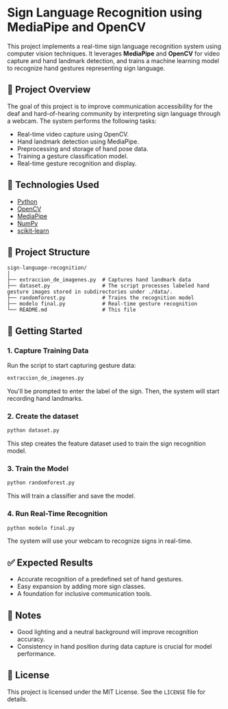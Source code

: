 
# Sign Language Recognition using MediaPipe and OpenCV

This project implements a real-time sign language recognition system using computer vision techniques. It leverages **MediaPipe** and **OpenCV** for video capture and hand landmark detection, and trains a machine learning model to recognize hand gestures representing sign language.

## 🚀 Project Overview

The goal of this project is to improve communication accessibility for the deaf and hard-of-hearing community by interpreting sign language through a webcam. The system performs the following tasks:

- Real-time video capture using OpenCV.
- Hand landmark detection using MediaPipe.
- Preprocessing and storage of hand pose data.
- Training a gesture classification model.
- Real-time gesture recognition and display.

## 🧰 Technologies Used

- [Python](https://www.python.org/)
- [OpenCV](https://opencv.org/)
- [MediaPipe](https://developers.google.com/mediapipe)
- [NumPy](https://numpy.org/)
- [scikit-learn](https://scikit-learn.org/)


## 📁 Project Structure

```
sign-language-recognition/
│                   
├── extraccion_de_imagenes.py  # Captures hand landmark data
├── dataset.py                 # The script processes labeled hand gesture images stored in subdirectories under ./data/.
├── randomforest.py            # Trains the recognition model
├── modelo final.py            # Real-time gesture recognition
└── README.md                  # This file
```

## 🧪 Getting Started



### 1. Capture Training Data

Run the script to start capturing gesture data:

```bash
extraccion_de_imagenes.py
```

You'll be prompted to enter the label of the sign. Then, the system will start recording hand landmarks.

### 2. Create the dataset

```bash
python dataset.py
```
This step creates the feature dataset used to train the sign recognition model.

### 3. Train the Model

```bash
python randomforest.py
```

This will train a classifier and save the model.

### 4. Run Real-Time Recognition

```bash
python modelo final.py
```

The system will use your webcam to recognize signs in real-time.

## ✅ Expected Results

- Accurate recognition of a predefined set of hand gestures.
- Easy expansion by adding more sign classes.
- A foundation for inclusive communication tools.

## 📌 Notes

- Good lighting and a neutral background will improve recognition accuracy.
- Consistency in hand position during data capture is crucial for model performance.

## 📄 License

This project is licensed under the MIT License. See the `LICENSE` file for details.
